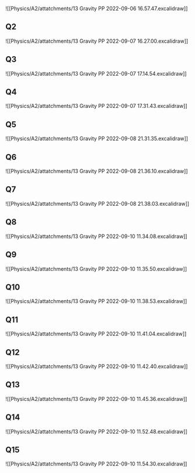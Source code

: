 ![[Physics/A2/attatchments/13 Gravity PP 2022-09-06 16.57.47.excalidraw]]

## Q2
![[Physics/A2/attatchments/13 Gravity PP 2022-09-07 16.27.00.excalidraw]]

## Q3
![[Physics/A2/attatchments/13 Gravity PP 2022-09-07 17.14.54.excalidraw]]

## Q4
![[Physics/A2/attatchments/13 Gravity PP 2022-09-07 17.31.43.excalidraw]]

## Q5
![[Physics/A2/attatchments/13 Gravity PP 2022-09-08 21.31.35.excalidraw]]

## Q6
![[Physics/A2/attatchments/13 Gravity PP 2022-09-08 21.36.10.excalidraw]]

## Q7
![[Physics/A2/attatchments/13 Gravity PP 2022-09-08 21.38.03.excalidraw]]

## Q8
![[Physics/A2/attatchments/13 Gravity PP 2022-09-10 11.34.08.excalidraw]]

## Q9
![[Physics/A2/attatchments/13 Gravity PP 2022-09-10 11.35.50.excalidraw]]


## Q10
![[Physics/A2/attatchments/13 Gravity PP 2022-09-10 11.38.53.excalidraw]]
## Q11
![[Physics/A2/attatchments/13 Gravity PP 2022-09-10 11.41.04.excalidraw]]
## Q12
![[Physics/A2/attatchments/13 Gravity PP 2022-09-10 11.42.40.excalidraw]]
## Q13
![[Physics/A2/attatchments/13 Gravity PP 2022-09-10 11.45.36.excalidraw]]
## Q14
![[Physics/A2/attatchments/13 Gravity PP 2022-09-10 11.52.48.excalidraw]]

## Q15
![[Physics/A2/attatchments/13 Gravity PP 2022-09-10 11.54.30.excalidraw]]